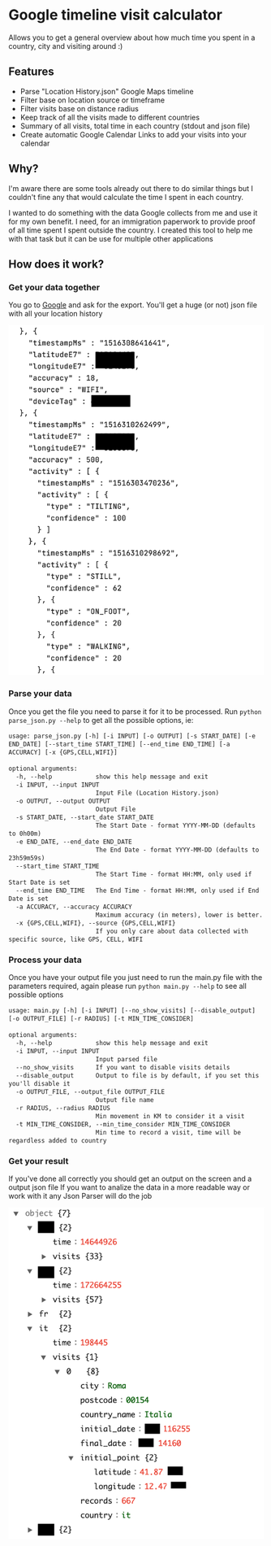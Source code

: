 # Google timeline visit calculator
Allows you to get a general overview about how much time you spent in a country, city and visiting around :)

## Features

- Parse "Location History.json" Google Maps timeline
- Filter base on location source or timeframe
- Filter visits base on distance radius
- Keep track of all the visits made to different countries
- Summary of all visits, total time in each country (stdout and json file)
- Create automatic Google Calendar Links to add your visits into your calendar

## Why?

I'm aware there are some tools already out there to do similar things
but I couldn't fine any that would calculate the time I spent in each country.

I wanted to do something with the data Google collects from me and use it
for my own benefit. I need, for an immigration paperwork to provide proof of all time spent
I spent outside the country. I created this tool to help me with that task but
it can be use for multiple other applications

## How does it work?
### Get your data together
You go to [Google](https://takeout.google.com/settings/takeout) and ask for the export.
You'll get a huge (or not) json file with all your location history

![Google Takeout file example](https://github.com/guanana/google-timeline-visit-calculator/blob/main/img/Google_Timeline_Export.png?raw=true)

### Parse your data 
Once you get the file you need to parse it for it to be processed.
Run `python parse_json.py --help` to get all the possible options, ie:
```shell
usage: parse_json.py [-h] [-i INPUT] [-o OUTPUT] [-s START_DATE] [-e END_DATE] [--start_time START_TIME] [--end_time END_TIME] [-a ACCURACY] [-x {GPS,CELL,WIFI}]

optional arguments:
  -h, --help            show this help message and exit
  -i INPUT, --input INPUT
                        Input File (Location History.json)
  -o OUTPUT, --output OUTPUT
                        Output File
  -s START_DATE, --start_date START_DATE
                        The Start Date - format YYYY-MM-DD (defaults to 0h00m)
  -e END_DATE, --end_date END_DATE
                        The End Date - format YYYY-MM-DD (defaults to 23h59m59s)
  --start_time START_TIME
                        The Start Time - format HH:MM, only used if Start Date is set
  --end_time END_TIME   The End Time - format HH:MM, only used if End Date is set
  -a ACCURACY, --accuracy ACCURACY
                        Maximum accuracy (in meters), lower is better.
  -x {GPS,CELL,WIFI}, --source {GPS,CELL,WIFI}
                        If you only care about data collected with specific source, like GPS, CELL, WIFI

```
### Process your data
Once you have your output file you just need to run the main.py file with the parameters required,
again please run `python main.py --help` to see all possible options
```shell
usage: main.py [-h] [-i INPUT] [--no_show_visits] [--disable_output] [-o OUTPUT_FILE] [-r RADIUS] [-t MIN_TIME_CONSIDER]

optional arguments:
  -h, --help            show this help message and exit
  -i INPUT, --input INPUT
                        Input parsed file
  --no_show_visits      If you want to disable visits details
  --disable_output      Output to file is by default, if you set this you'll disable it
  -o OUTPUT_FILE, --output_file OUTPUT_FILE
                        Output file name
  -r RADIUS, --radius RADIUS
                        Min movement in KM to consider it a visit
  -t MIN_TIME_CONSIDER, --min_time_consider MIN_TIME_CONSIDER
                        Min time to record a visit, time will be regardless added to country

```
### Get your result
If you've done all correctly you should get an output on the screen and a output json file
If you want to analize the data in a more readable way or work with it any Json Parser will do the job


![Output](https://github.com/guanana/google-timeline-visit-calculator/blob/main/img/Json_output.png?raw=true)

